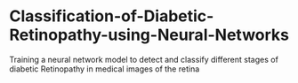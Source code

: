 # Classification-of-Diabetic-Retinopathy-using-Neural-Networks
Training a neural network model to detect and classify different stages of diabetic Retinopathy in medical images of the retina
